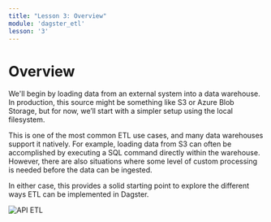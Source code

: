 ```yaml
---
title: "Lesson 3: Overview"
module: 'dagster_etl'
lesson: '3'
---
```


# Overview

We'll begin by loading data from an external system into a data warehouse. In production, this source might be something like S3 or Azure Blob Storage, but for now, we’ll start with a simpler setup using the local filesystem.

This is one of the most common ETL use cases, and many data warehouses support it natively. For example, loading data from S3 can often be accomplished by executing a SQL command directly within the warehouse. However, there are also situations where some level of custom processing is needed before the data can be ingested.

In either case, this provides a solid starting point to explore the different ways ETL can be implemented in Dagster.

![API ETL](/images/dagster-etl/lesson-3/csv-etl.png)
